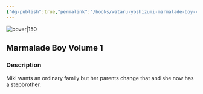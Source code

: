 ```yaml
---
{"dg-publish":true,"permalink":"/books/wataru-yoshizumi-marmalade-boy-volume-1/","title":"\"Marmalade Boy Volume 1\"","tags":["manga","romance"]}
---
```




![cover|150](http://books.google.com/books/content?id=bOsGAAAACAAJ&printsec=frontcover&img=1&zoom=1&source=gbs_api)

## Marmalade Boy Volume 1

### Description

Miki wants an ordinary family but her parents change that and she now has a stepbrother.
```